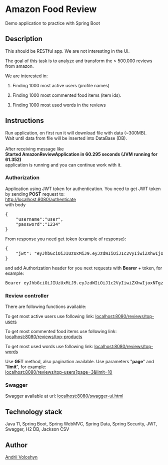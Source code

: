 # Amazon Food Review

Demo application to practice with Spring Boot

## Description

This should be RESTful app. We are not interesting in the UI.

The goal of this task is to analyze and transform the > 500.000 reviews from amazon.

We are interested in:

1) Finding 1000 most active users (profile names)

2) Finding 1000 most commented food items (item ids).

3) Finding 1000 most used words in the reviews

## Instructions

Run application, on first run it will download file with data (~300MB).<br>
Wait until data from file will be inserted into DataBase (DB).<br><br>
After receiving message like<br>
<b>Started AmazonReviewApplication in 60.295 seconds (JVM running for 61.352)</b><br>
application is running and you can continue work with it.

### Authorization

Application using JWT token for authentication.
You need to get JWT token by sending **POST** request to:<br>
<a href="http://localhost:8080/authenticate">http://localhost:8080/authenticate</a><br>
with body 
<pre>
{
    "username":"user", 
    "password":"1234"
}
</pre>
From response you need get token (example of response):
<pre>
{
    "jwt": "eyJhbGciOiJIUzUxMiJ9.eyJzdWIiOiJ1c2VyIiwiZXhwIjoxNTgzNzgwMDE1LCJpYXQiOjE1ODM3NjIwMTV9.E2Hc-Kdytev220OG83Fgpu3PF7Y11eV036lOpeq6JvlJx2l0QufpcGFKZijpNpo1kWAyTcb3KWrqKPEC-m6M_g"
}
</pre>
and add Authorization header for you next requests with **Bearer** + token, for example:<br>
<pre>
Bearer eyJhbGciOiJIUzUxMiJ9.eyJzdWIiOiJ1c2VyIiwiZXhwIjoxNTgzNzgwMDE1LCJpYXQiOjE1ODM3NjIwMTV9.E2Hc-Kdytev220OG83Fgpu3PF7Y11eV036lOpeq6JvlJx2l0QufpcGFKZijpNpo1kWAyTcb3KWrqKPEC-m6M_g
</pre>

### Review controller

There are following functions available:

To get most active users use following link:
<a href="http://localhost:8080/reviews/top-users">localhost:8080/reviews/top-users</a>

To get most commented food items use following link:
<a href="http://localhost:8080/reviews/top-products">localhost:8080/reviews/top-products</a>

To get most used words use following link:
<a href="http://localhost:8080/reviews/top-words">localhost:8080/reviews/top-words</a>

Use **GET** method, also pagination available.
Use parameters "**page**" and "**limit**", for example:<br>
<a href="http://localhost:8080/reviews/top-users?page=3&limit=10">localhost:8080/reviews/top-users?page=3&limit=10</a>

### Swagger

Swagger available at url:
<a href="http://localhost:8080/swagger-ui.html">localhost:8080/swagger-ui.html</a>

## Technology stack

Java 11, Spring Boot, Spring WebMVC, Spring Data, Spring Security, JWT, Swagger, H2 DB, Jackson CSV

## Author

<a href="https://github.com/ElvenNurse">Andrii Voloshyn</a>
